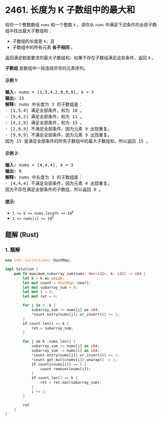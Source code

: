 # 2461. 长度为 K 子数组中的最大和
给你一个整数数组 `nums` 和一个整数 `k` 。请你从 `nums` 中满足下述条件的全部子数组中找出最大子数组和：
* 子数组的长度是 `k`，且
* 子数组中的所有元素 **各不相同** 。

返回满足题面要求的最大子数组和。如果不存在子数组满足这些条件，返回 `0` 。

**子数组** 是数组中一段连续非空的元素序列。

#### 示例 1:
<pre>
<strong>输入:</strong> nums = [1,5,4,2,9,9,9], k = 3
<strong>输出:</strong> 15
<strong>解释:</strong> nums 中长度为 3 的子数组是：
- [1,5,4] 满足全部条件，和为 10 。
- [5,4,2] 满足全部条件，和为 11 。
- [4,2,9] 满足全部条件，和为 15 。
- [2,9,9] 不满足全部条件，因为元素 9 出现重复。
- [9,9,9] 不满足全部条件，因为元素 9 出现重复。
因为 15 是满足全部条件的所有子数组中的最大子数组和，所以返回 15 。
</pre>

#### 示例 2:
<pre>
<strong>输入:</strong> nums = [4,4,4], k = 3
<strong>输出:</strong> 0
<strong>解释:</strong> nums 中长度为 3 的子数组是：
- [4,4,4] 不满足全部条件，因为元素 4 出现重复。
因为不存在满足全部条件的子数组，所以返回 0 。
</pre>

#### 提示:
* <code>1 <= k <= nums.length <= 10<sup>5</sup></code>
* <code>1 <= nums[i] <= 10<sup>5</sup></code>

## 题解 (Rust)

### 1. 题解
```Rust
use std::collections::HashMap;

impl Solution {
    pub fn maximum_subarray_sum(nums: Vec<i32>, k: i32) -> i64 {
        let k = k as usize;
        let mut count = HashMap::new();
        let mut subarray_sum = 0;
        let mut i = 0;
        let mut ret = 0;

        for j in 0..k {
            subarray_sum += nums[j] as i64;
            *count.entry(nums[j]).or_insert(0) += 1;
        }
        if count.len() == k {
            ret = subarray_sum;
        }

        for j in k..nums.len() {
            subarray_sum += nums[j] as i64;
            subarray_sum -= nums[i] as i64;
            *count.entry(nums[j]).or_insert(0) += 1;
            *count.get_mut(&nums[i]).unwrap() -= 1;
            if count[&nums[i]] == 0 {
                count.remove(&nums[i]);
            }
            if count.len() == k {
                ret = ret.max(subarray_sum);
            }
            i += 1;
        }

        ret
    }
}
```
